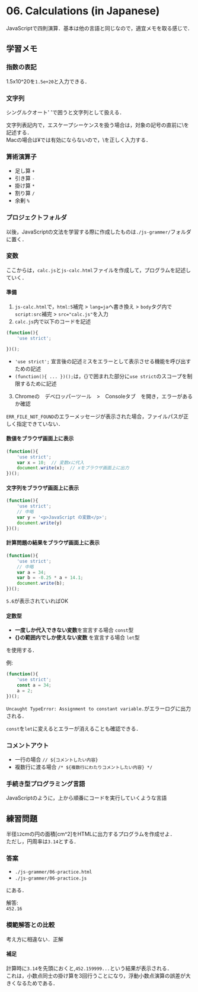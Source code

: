 # 06. Calculations (in Japanese)

JavaScriptで四則演算．基本は他の言語と同じなので，適宜メモを取る感じで．

## 学習メモ

### 指数の表記

1.5x10^20を`1.5e+20`と入力できる．

### 文字列

シングルクオート' 'で囲うと文字列として扱える．

文字列表記内で，エスケープシーケンスを扱う場合は，対象の記号の直前に\を記述する．<br>
Macの場合は¥では有効にならないので，\を正しく入力する．

### 算術演算子

- 足し算 `+`
- 引き算 `-`
- 掛け算 `*`
- 割り算 `/`
- 余剰 `%`

### プロジェクトフォルダ

以後，JavaScriptの文法を学習する際に作成したものは`./js-grammer/`フォルダに置く．

### 変数

ここからは，`calc.js`と`js-calc.html`ファイルを作成して，プログラムを記述していく．

#### 準備

1. `js-calc.html`で，`html:5`補完 > `lang=ja`へ書き換え > `body`タグ内で`script:src`補完 > `src="calc.js"`を入力
2. `calc.js`内で以下のコードを記述

```javascript:calc.js
(function(){
    'use strict';

})();
```

- `'use strict';` 宣言後の記述ミスをエラーとして表示させる機能を呼び出すための記述
- `(function(){ ... })();`は，{}で囲まれた部分に`use strict`のスコープを制限するために記述

3. Chromeの　デベロッパーツール　>　Consoleタブ　を開き，エラーがあるか確認

`ERR_FILE_NOT_FOUND`のエラーメッセージが表示された場合，ファイルパスが正しく指定できていない．

#### 数値をブラウザ画面上に表示

```javascript:calc.js
(function(){
    'use strict';
    var x = 10;  // 変数xに代入
    document.write(x);  // xをブラウザ画面上に出力
})();
```

#### 文字列をブラウザ画面上に表示

```javascript:calc.js
(function(){
    'use strict';
    // 中略
    var y = '<p>JavaScript の変数</p>';
    document.write(y)
})();
```

#### 計算問題の結果をブラウザ画面上に表示

```javascript:calc.js
(function(){
    'use strict';
    // 中略
    var a = 34;
    var b = -0.25 * a + 14.1;
    document.write(b);
})();
```

`5.6`が表示されていればOK

#### 定数型

- **一度しか代入できない変数**を宣言する場合 `const`型
- **{}の範囲内でしか使えない変数** を宣言する場合 `let`型

を使用する．

例:<br>

```javascript:calc.js
(function(){
    'use strict';
    const a = 34;
    a = 2;
})();
```

`Uncaught TypeError: Assignment to constant variable.`がエラーログに出力される．

`const`を`let`に変えるとエラーが消えることも確認できる．

### コメントアウト

- 一行の場合 `// ${コメントしたい内容}`
- 複数行に渡る場合 `/* ${複数行にわたりコメントしたい内容} */`

### 手続き型プログラミング言語

JavaScriptのように，上から順番にコードを実行していくような言語

## 練習問題

半径`12`cmの円の面積[cm^2]をHTMLに出力するプログラムを作成せよ．<br>
ただし，円周率は`3.14`とする．

### 答案

- `./js-grammer/06-practice.html`
- `./js-grammer/06-practice.js`

にある．

解答: <br>
`452.16`

### 模範解答との比較

考え方に相違ない．正解

#### 補足

計算時に`3.14`を先頭におくと,`452.159999...`という結果が表示される．<br>
これは，小数点同士の掛け算を3回行うことになり，浮動小数点演算の誤差が大きくなるためである．